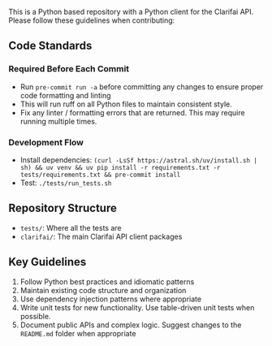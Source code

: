 This is a Python based repository with a Python client for the Clarifai API. Please follow these
guidelines when contributing:

## Code Standards

### Required Before Each Commit
- Run `pre-commit run -a` before committing any changes to ensure proper code formatting and linting
- This will run ruff on all Python files to maintain consistent style.
- Fix any linter / formatting errors that are returned. This may require running multiple times.

### Development Flow
- Install dependencies: `(curl -LsSf https://astral.sh/uv/install.sh | sh) && uv venv && uv pip install -r requirements.txt -r tests/requirements.txt && pre-commit install`
- Test: `./tests/run_tests.sh`

## Repository Structure
- `tests/`: Where all the tests are
- `clarifai/`: The main Clarifai API client packages

## Key Guidelines
1. Follow Python best practices and idiomatic patterns
2. Maintain existing code structure and organization
3. Use dependency injection patterns where appropriate
4. Write unit tests for new functionality. Use table-driven unit tests when possible.
5. Document public APIs and complex logic. Suggest changes to the `README.md` folder when appropriate
